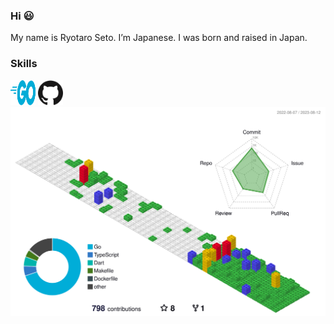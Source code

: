 ### Hi 😃
My name is Ryotaro Seto. I’m Japanese. I was born and raised in Japan.
### Skills

[<img src="./public/images/go.svg" width="40" height="40" />](https://golang.org/)
[<img src="./public/images/github.svg" width="40" height="40" />](https://github.com/)![](./profile-3d-contrib/profile-gitblock.svg)